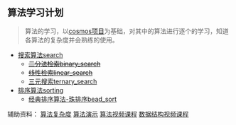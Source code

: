## 算法学习计划
> 算法的学习，以[cosmos项目](https://github.com/siriusckx/cosmos)为基础，对其中的算法进行逐个的学习，知道各算法的复杂度并会熟练的使用。
 * [搜索算法search](https://github.com/siriusckx/cosmos/blob/master/code/search/src/README.md) 
   * ~~[二分法检索binary_search](https://github.com/siriusckx/cosmos/blob/master/code/search/src/binary_search/README.md)~~
   * ~~[线性检索linear_search](https://github.com/siriusckx/cosmos/blob/master/code/search/src/linear_search/README.md)~~
   * [三元搜索ternary_search](https://github.com/siriusckx/cosmos/blob/master/code/search/src/ternary_search/README.md)
* [排序算法sorting](https://github.com/siriusckx/cosmos/blob/master/code/sorting/src/README.md)
  * [经典排序算法-珠排序bead_sort](https://github.com/siriusckx/cosmos/blob/master/code/sorting/src/bead_sort/README.md) 

辅助资料：
[算法复杂度](http://bigocheatsheet.com/)
[算法演示](http://www.cs.usfca.edu/%7Egalles/visualization/Algorithms.html)
[算法视频课程](https://www.edx.org/course/foundations-data-structures-iitbombayx-cs213-1x-0#!)
[数据结构视频课程](https://www.coursera.org/learn/data-structures)